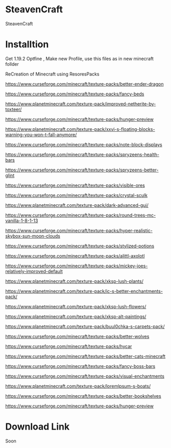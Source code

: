 # SteavenCraft
 SteavenCraft


# Installtion


Get 1.19.2 Optfine , Make new Profile, use this files as in new minecraft follder


ReCreation of Minecraft using ResoresPacks



https://www.curseforge.com/minecraft/texture-packs/better-ender-dragon


https://www.curseforge.com/minecraft/texture-packs/fancy-beds


https://www.planetminecraft.com/texture-pack/improved-netherite-by-toxteer/


https://www.curseforge.com/minecraft/texture-packs/hunger-preview


https://www.planetminecraft.com/texture-pack/xxvi-s-floating-blocks-warning-you-won-t-fall-anymore/


https://www.curseforge.com/minecraft/texture-packs/note-block-displays

https://www.curseforge.com/minecraft/texture-packs/spryzeens-health-bars


https://www.curseforge.com/minecraft/texture-packs/spryzeens-better-glint


https://www.curseforge.com/minecraft/texture-packs/visible-ores


https://www.curseforge.com/minecraft/texture-packs/crystal-sculk


https://www.planetminecraft.com/texture-pack/dark-advanced-gui/


https://www.curseforge.com/minecraft/texture-packs/round-trees-mc-vanilla-1-8-1-13


https://www.curseforge.com/minecraft/texture-packs/hyper-realistic-skybox-sun-moon-clouds


https://www.curseforge.com/minecraft/texture-packs/stylized-potions


https://www.curseforge.com/minecraft/texture-packs/alittl-axolotl


https://www.curseforge.com/minecraft/texture-packs/mickey-joes-relatively-improved-default


https://www.planetminecraft.com/texture-pack/xksp-lush-plants/


https://www.planetminecraft.com/texture-pack/ic-s-better-enchantments-pack/


https://www.planetminecraft.com/texture-pack/xksp-lush-flowers/


https://www.planetminecraft.com/texture-pack/xksp-alt-paintings/


https://www.planetminecraft.com/texture-pack/buul0chka-s-carpets-pack/


https://www.curseforge.com/minecraft/texture-packs/better-wolves


https://www.curseforge.com/minecraft/texture-packs/hycar


https://www.curseforge.com/minecraft/texture-packs/better-cats-minecraft


https://www.curseforge.com/minecraft/texture-packs/fancy-boss-bars


https://www.curseforge.com/minecraft/texture-packs/visual-enchantments


https://www.planetminecraft.com/texture-pack/loremlpsum-s-boats/


https://www.curseforge.com/minecraft/texture-packs/better-bookshelves


https://www.curseforge.com/minecraft/texture-packs/hunger-preview


# Download Link


Soon
